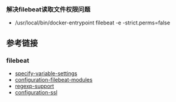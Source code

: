 ### 解决filebeat读取文件权限问题
* /usr/local/bin/docker-entrypoint filebeat -e -strict.perms=false










## 参考链接

### filebeat
* [specify-variable-settings](https://www.elastic.co/guide/en/beats/filebeat/current/specify-variable-settings.html)
* [configuration-filebeat-modules](https://www.elastic.co/guide/en/beats/filebeat/current/configuration-filebeat-modules.html)
* [regexp-support](https://www.elastic.co/guide/en/beats/filebeat/current/regexp-support.html)
* [configuration-ssl](https://www.elastic.co/guide/en/beats/filebeat/current/configuration-ssl.html)